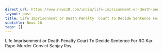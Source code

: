 ```yaml
---
direct_url: https://www.news18.com/india/life-imprisonment-or-death-penalty-court-to-decide-sentence-for-rg-kar-rape-murder-convict-sanjay-roy-9194424.html
layout: post
title: Life Imprisonment or Death Penalty  Court To Decide Sentence For RG Kar Rape-Murder Convict Sanjay Roy
subtitle: News 18
tags: []
---
```


Life Imprisonment or Death Penalty  Court To Decide Sentence For RG Kar Rape-Murder Convict Sanjay Roy
